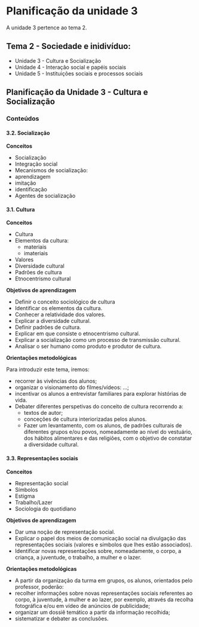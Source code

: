# Planificação da unidade 3
A unidade 3 pertence ao tema 2.

## Tema 2 - Sociedade e inidivíduo: 
- Unidade 3 - Cultura e Socialização
- Unidade 4 - Interação social e papéis sociais
- Unidade 5 - Instituições sociais e processos sociais


## Planificação da Unidade 3 - Cultura e Socialização
### Conteúdos 

#### 3.2. Socialização
**Conceitos**
- Socialização
- Integração social
- Mecanismos de socialização:
- aprendizagem
- imitação
- identificação
- Agentes de socialização


#### 3.1. Cultura
**Conceitos**
 + Cultura 
 + Elementos da cultura: 
   - materiais 
   -  imateriais 
 + Valores 
 + Diversidade cultural 
 + Padrões de cultura 
 + Etnocentrismo cultural

**Objetivos de aprendizagem** 
 - Definir o conceito sociológico de cultura
 - Identificar os elementos da cultura. 
 - Conhecer a relatividade dos valores. 
 - Explicar a diversidade cultural. 
 - Definir padrões de cultura. 
 - Explicar em que consiste o etnocentrismo cultural. 
 - Explicar a socialização como um processo de transmissão cultural. 
 - Analisar o ser humano como produto e produtor de cultura.

**Orientações metodológicas**

Para introduzir este tema, iremos: 
  - recorrer às vivências dos alunos;
  - organizar o visionamento do filmes/vídeos: ...; 
  - incentivar os alunos a entrevistar familiares para explorar histórias de vida. 
  - Debater diferentes perspetivas do conceito de cultura recorrendo a: 
     - textos de autor; 
	 - conceções de cultura interiorizadas pelos alunos. 
	 - Fazer um levantamento, com os alunos, de padrões culturais de diferentes grupos e/ou povos, nomeadamente ao nível do vestuário, dos hábitos alimentares e das religiões, com o objetivo de constatar a diversidade cultural.





#### 3.3. Representações sociais
**Conceitos**
- Representação social
- Símbolos
- Estigma 
- Trabalho/Lazer
- Sociologia do quotidiano

**Objetivos de aprendizagem** 
- Dar uma noção de representação social. 
- Explicar o papel dos meios de comunicação social na divulgação das representações sociais (valores e símbolos que lhes estão associados). 
- Identificar novas representações sobre, nomeadamente, o corpo, a criança, a juventude, o trabalho, a mulher e o lazer.


**Orientações metodológicas**
- A partir da organização da turma em grupos, os alunos, orientados pelo professor, poderão: 
- recolher informações sobre novas representações sociais referentes ao corpo, à juventude, à mulher e ao lazer, por exemplo, através da recolha fotográfica e/ou em vídeo de anúncios de publicidade; 
- organizar um dossiê temático a partir da informação recolhida; 
- sistematizar e debater as conclusões.

